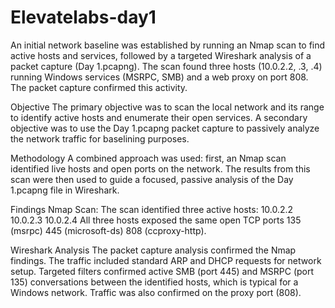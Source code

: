 # Elevatelabs-day1

An initial network baseline was established by running an Nmap scan to find active hosts and services, followed by a targeted Wireshark analysis of a packet capture (Day 1.pcapng). The scan found three hosts (10.0.2.2, .3, .4) running Windows services (MSRPC, SMB) and a web proxy on port 808. The packet capture confirmed this activity.

Objective
The primary objective was to scan the local network and its range to identify active hosts and enumerate their open services. A secondary objective was to use the Day 1.pcapng packet capture to passively analyze the network traffic for baselining purposes.

Methodology
A combined approach was used: first, an Nmap scan identified live hosts and open ports on the network. The results from this scan were then used to guide a focused, passive analysis of the Day 1.pcapng file in Wireshark.

Findings
Nmap Scan: The scan identified three active hosts: 
10.0.2.2
10.0.2.3
10.0.2.4
All three hosts exposed the same open TCP ports
135 (msrpc)
445 (microsoft-ds)
808 (ccproxy-http).

Wireshark Analysis
The packet capture analysis confirmed the Nmap findings. The traffic included standard ARP and DHCP requests for network setup. Targeted filters confirmed active SMB (port 445) and MSRPC (port 135) conversations between the identified hosts, which is typical for a Windows network. Traffic was also confirmed on the proxy port (808).

